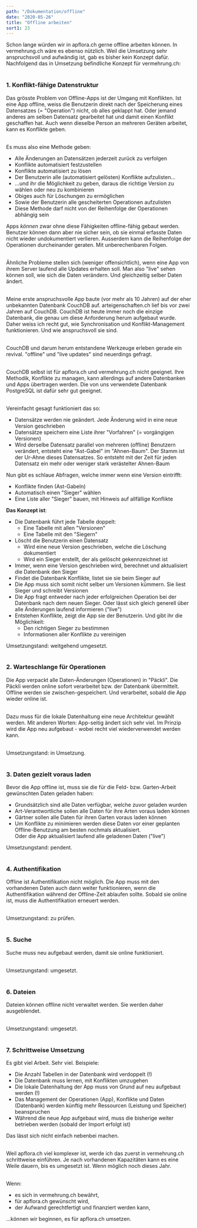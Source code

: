 ```yaml
---
path: "/Dokumentation/offline"
date: "2020-05-26"
title: "Offline arbeiten"
sort1: 23
---
```


Schon lange würden wir in apflora.ch gerne offline arbeiten können. In vermehrung.ch wäre es ebenso nützlich. Weil die Umsetzung sehr anspruchsvoll und aufwändig ist, gab es bisher kein Konzept dafür. Nachfolgend das in Umsetzung befindliche Konzept für vermehrung.ch:<br/><br/>

### 1. Konflikt-fähige Datenstruktur

Das grösste Problem von Offline-Apps ist der Umgang mit Konflikten. Ist eine App offline, weiss die Benutzerin direkt nach der Speicherung eines Datensatzes (= "Operation") nicht, ob alles geklappt hat. Oder jemand anderes am selben Datensatz gearbeitet hat und damit einen Konflikt geschaffen hat. Auch wenn dieselbe Person an mehreren Geräten arbeitet, kann es Konflikte geben.<br/><br/>

Es muss also eine Methode geben:
- Alle Änderungen an Datensätzen jederzeit zurück zu verfolgen
- Konflikte automatisiert festzustellen
- Konflikte automatisiert zu lösen
- Der Benutzerin alle (automatisiert gelösten) Konflikte aufzulisten...
- ...und ihr die Möglichkeit zu geben, daraus die richtige Version zu wählen oder neu zu kombinieren
- Obiges auch für Löschungen zu ermöglichen
- Sowie der Benutzerin alle gescheiterten Operationen aufzulisten
- Diese Methode darf nicht von der Reihenfolge der Operationen abhängig sein

Apps _können_ zwar ohne diese Fähigkeiten offline-fähig gebaut werden. Benutzer können dann aber nie sicher sein, ob sie einmal erfasste Daten nicht wieder undokumentiert verlieren. Ausserdem kann die Reihenfolge der Operationen durcheinander geraten. Mit unberechenbaren Folgen.<br/><br/>

Ähnliche Probleme stellen sich (weniger offensichtlich), wenn eine App von ihrem Server laufend alle Updates erhalten soll. Man also "live" sehen können soll, wie sich die Daten verändern. Und gleichzeitig selber Daten ändert.<br/><br/>

Meine erste anspruchsvolle App baute (vor mehr als 10 Jahren) auf der eher unbekannten Datenbank CouchDB auf. arteigenschaften.ch lief bis vor zwei Jahren auf CouchDB. CouchDB ist heute immer noch die einzige Datenbank, die genau um diese Anforderung herum aufgebaut wurde. Daher weiss ich recht gut, wie Synchronisation und Konflikt-Management funktionieren. Und wie anspruchsvoll sie sind.<br/><br/>

CouchDB und darum herum entstandene Werkzeuge erleben gerade ein revival. "offline" und "live updates" sind neuerdings gefragt.<br/><br/>

CouchDB selbst ist für apflora.ch und vermehrung.ch nicht geeignet. Ihre Methodik, Konflikte zu managen, kann allerdings auf andere Datenbanken und Apps übertragen werden. Die von uns verwendete Datenbank PostgreSQL ist dafür sehr gut geeignet.<br/><br/>

Vereinfacht gesagt funktioniert das so:
- Datensätze werden nie geändert. Jede Änderung wird in eine neue Version geschrieben
- Datensätze speichern eine Liste ihrer "Vorfahren" (= vorgängigen Versionen)
- Wird derselbe Datensatz parallel von mehreren (offline) Benutzern verändert, entsteht eine "Ast-Gabel" im "Ahnen-Baum". Der Stamm ist der Ur-Ahne dieses Datensatzes. So entsteht mit der Zeit für jeden Datensatz ein mehr oder weniger stark verästelter Ahnen-Baum

Nun gibt es schlaue Abfragen, welche immer wenn eine Version eintrifft:
- Konflikte finden (Ast-Gabeln)
- Automatisch einen "Sieger" wählen
- Eine Liste aller "Sieger" bauen, mit Hinweis auf allfällige Konflikte

**Das Konzept ist**:
- Die Datenbank führt jede Tabelle doppelt:
  - Eine Tabelle mit allen "Versionen"
  - Eine Tabelle mit den "Siegern"
- Löscht die Benutzerin einen Datensatz
  - Wird eine neue Version geschrieben, welche die Löschung dokumentiert
  - Wird ein Sieger erstellt, der als gelöscht gekennzeichnet ist
- Immer, wenn eine Version geschrieben wird, berechnet und aktualisiert die Datenbank den Sieger
- Findet die Datenbank Konflikte, listet sie sie beim Sieger auf
- Die App muss sich somit nicht selber um Versionen kümmern. Sie liest Sieger und schreibt Versionen
- Die App fragt entweder nach jeder erfolgreichen Operation bei der Datenbank nach dem neuen Sieger. Oder lässt sich gleich generell über alle Änderungen laufend informieren ("live")
- Entstehen Konflikte, zeigt die App sie der Benutzerin. Und gibt ihr die Möglichkeit:
  - Den richtigen Sieger zu bestimmen
  - Informationen aller Konflikte zu vereinigen

Umsetzungstand: weitgehend umgesetzt.<br/><br/>

### 2. Warteschlange für Operationen

Die App verpackt alle Daten-Änderungen (Operationen) in "Päckli". Die Päckli werden online sofort verarbeitet bzw. der Datenbank übermittelt. Offline werden sie zwischen-gespeichert. Und verarbeitet, sobald die App wieder online ist.<br/><br/>

Dazu muss für die lokale Datenhaltung eine neue Architektur gewählt werden. Mit anderen Worten: App-seitig ändert sich sehr viel. Im Prinzip wird die App neu aufgebaut - wobei recht viel wiederverwendet werden kann.<br/><br/>

Umsetzungstand: in Umsetzung.<br/><br/>

### 3. Daten gezielt voraus laden

Bevor die App offline ist, muss sie die für die Feld- bzw. Garten-Arbeit gewünschten Daten geladen haben:
- Grundsätzlich sind alle Daten verfügbar, welche zuvor geladen wurden
- Art-Verantwortliche sollen alle Daten für ihre Arten voraus laden können
- Gärtner sollen alle Daten für ihren Garten voraus laden können
- Um Konflikte zu minimieren werden diese Daten vor einer geplanten Offline-Benutzung am besten nochmals aktualisiert.<br/>
  Oder die App aktualisiert laufend alle geladenen Daten ("live")

Umsetzungstand: pendent.<br/><br/>

### 4. Authentifikation

Offline ist Authentifikation nicht möglich. Die App muss mit den vorhandenen Daten auch dann weiter funktionieren, wenn die Authentifikation während der Offline-Zeit ablaufen sollte. Sobald sie online ist, muss die Authentifikation erneuert werden.<br/><br/>

Umsetzungstand: zu prüfen.<br/><br/>

### 5. Suche

Suche muss neu aufgebaut werden, damit sie online funktioniert.<br/><br/>

Umsetzungstand: umgesetzt.<br/><br/>

### 6. Dateien

Dateien können offline nicht verwaltet werden. Sie werden daher ausgeblendet.<br/><br/>

Umsetzungstand: umgesetzt.<br/><br/>

### 7. Schrittweise Umsetzung

Es gibt viel Arbeit. Sehr viel. Beispiele:
- Die Anzahl Tabellen in der Datenbank wird verdoppelt (!)
- Die Datenbank muss lernen, mit Konflikten umzugehen
- Die lokale Datenhaltung der App muss von Grund auf neu aufgebaut werden (!)
- Das Management der Operationen (App), Konflikte und Daten (Datenbank) werden künftig mehr Ressourcen (Leistung und Speicher) beanspruchen
- Während die neue App aufgebaut wird, muss die bisherige weiter betrieben werden (sobald der Import erfolgt ist)

Das lässt sich nicht einfach nebenbei machen.<br/><br/>

Weil apflora.ch viel komplexer ist, werde ich das zuerst in vermehrung.ch schrittweise einführen. Je nach vorhandenen Kapazitäten kann es eine Weile dauern, bis es umgesetzt ist. Wenn möglich noch dieses Jahr.<br/><br/>

Wenn:
- es sich in vermehrung.ch bewährt,
- für apflora.ch gewünscht wird,
- der Aufwand gerechtfertigt und finanziert werden kann,

...können wir beginnen, es für apflora.ch umsetzen.
